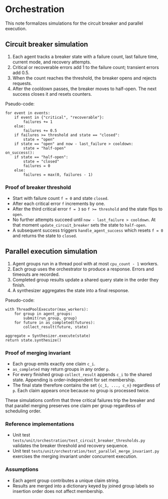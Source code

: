 # Orchestration

This note formalizes simulations for the circuit breaker and parallel
execution.

## Circuit breaker simulation

1. Each agent tracks a breaker state with a failure count, last failure
   time, current mode, and recovery attempts.
2. Critical or recoverable errors add 1 to the failure count; transient
   errors add 0.5.
3. When the count reaches the threshold, the breaker opens and rejects
   requests.
4. After the cooldown passes, the breaker moves to half-open. The next
   success closes it and resets counters.

Pseudo-code:

```
for event in events:
    if event in {"critical", "recoverable"}:
        failures += 1
    else:
        failures += 0.5
    if failures >= threshold and state == "closed":
        state = "open"
    if state == "open" and now - last_failure > cooldown:
        state = "half-open"
on_success():
    if state == "half-open":
        state = "closed"
        failures = 0
    else:
        failures = max(0, failures - 1)
```

### Proof of breaker threshold

- Start with failure count ``f = 0`` and state ``closed``.
- After each critical error ``f`` increments by one.
- After the third critical error ``f = 3`` so ``f >= threshold`` and the
  state flips to ``open``.
- No further attempts succeed until ``now - last_failure > cooldown``. At that
  moment ``update_circuit_breaker`` sets the state to ``half-open``.
- A subsequent success triggers ``handle_agent_success`` which resets
  ``f = 0`` and returns the state to ``closed``.

## Parallel execution simulation

1. Agent groups run in a thread pool with at most ``cpu_count - 1``
   workers.
2. Each group uses the orchestrator to produce a response. Errors and
   timeouts are recorded.
3. Completed group results update a shared query state in the order they
   finish.
4. A synthesizer aggregates the state into a final response.

Pseudo-code:

```
with ThreadPoolExecutor(max_workers):
    for group in agent_groups:
        submit(run_group, group)
    for future in as_completed(futures):
        collect_result(future, state)

aggregate = Synthesizer.execute(state)
return state.synthesize()
```

### Proof of merging invariant

- Each group emits exactly one claim ``c_i``.
- ``as_completed`` may return groups in any order ``p``.
- For every finished group ``collect_result`` appends ``c_i`` to the shared
  state. Appending is order-independent for set membership.
- The final state therefore contains the set ``{c_1, ..., c_n}`` regardless of
  ``p``. Each claim appears once because no group is processed twice.

These simulations confirm that three critical failures trip the breaker and
that parallel merging preserves one claim per group regardless of scheduling
order.

### Reference implementations

- Unit test `tests/unit/orchestration/test_circuit_breaker_thresholds.py`
  validates the breaker threshold and recovery sequence.
- Unit test `tests/unit/orchestration/test_parallel_merge_invariant.py`
  exercises the merging invariant under concurrent execution.

### Assumptions

- Each agent group contributes a unique claim string.
- Results are merged into a dictionary keyed by joined group labels so
  insertion order does not affect membership.
